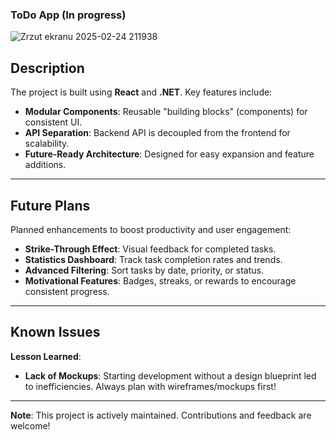### ToDo App (In progress)

![Zrzut ekranu 2025-02-24 211938](https://github.com/user-attachments/assets/16415a94-56db-4477-871b-341b3e9a164d)


## Description  
The project is built using **React** and **.NET**. Key features include:  
- **Modular Components**: Reusable "building blocks" (components) for consistent UI.  
- **API Separation**: Backend API is decoupled from the frontend for scalability.  
- **Future-Ready Architecture**: Designed for easy expansion and feature additions.  
---

## Future Plans
Planned enhancements to boost productivity and user engagement:  
- **Strike-Through Effect**: Visual feedback for completed tasks.  
- **Statistics Dashboard**: Track task completion rates and trends.  
- **Advanced Filtering**: Sort tasks by date, priority, or status.  
- **Motivational Features**: Badges, streaks, or rewards to encourage consistent progress.  
---

## Known Issues
**Lesson Learned**:  
- **Lack of Mockups**: Starting development without a design blueprint led to inefficiencies. Always plan with wireframes/mockups first!  
---

**Note**: This project is actively maintained. Contributions and feedback are welcome!  
